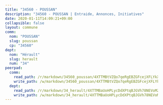 ```yaml
---
title: "34560 - POUSSAN"
description: "34560 - POUSSAN | Entraide, Annonces, Initiatives"
date: 2020-01-11T14:09:21+09:00
collapsible: false
layout: commune
comm:
  nom: "POUSSAN"
  slug: poussan
  cp: "34560"
dept:
  nom: "Hérault"
  slug: herault
  num: "34"
peerpad:
  comm:
    read_path: /r/markdown/34560_poussan/4XTTMBtVZQo7qeRgEBZGFcejXFLYkXuPNX2U9uXQr9Tvugzfq
    write_path: /w/markdown/34560_poussan/4XTTMBtVZQo7qeRgEBZGFcejXFLYkXuPNX2U9uXQr9Tvugzfq-K3TgUDafYJRHoC73DxCsXHv35nJiTa4uE8utMuyBXEdq55988MHhC1BwDRixaTXcaW5tfE2GHEWQrCNzMK2BUR6sjLbR3X9AJkqSLon8fBHd1JWYEWxGZ2zwWgj9TKRLpgmyw7Ub
  dept:
    read_path: /r/markdown/34_herault/4XTTMBaUoHPLycDdXPtqBJGVh78NEVoMZNyf8Wnh1X5DK6Ew8
    write_path: /w/markdown/34_herault/4XTTMBaUoHPLycDdXPtqBJGVh78NEVoMZNyf8Wnh1X5DK6Ew8-K3TgTd4rzWVX1F82NgGyNepGUxhqCmodCALjxNZeEdBQWQhd1NJYx1gHMW9QBLL6sN41ALXRejLsG2VetgVferfVncrvVCz47dChJvN8ouQLRMdWs4KpxKPeRYR1nspmhzdBqF8J
---
```


